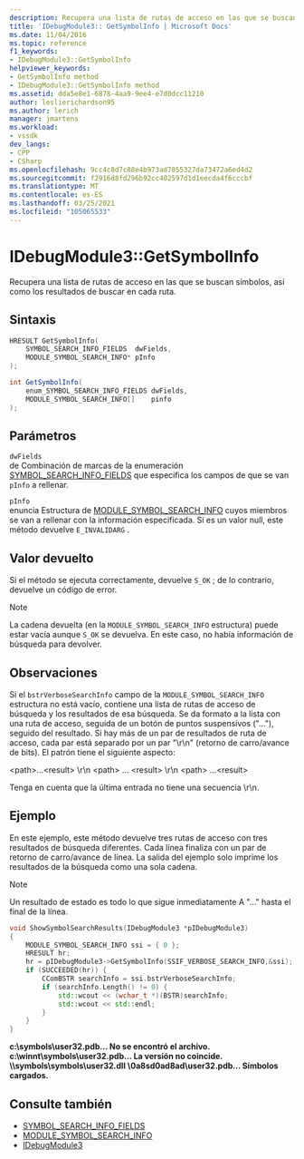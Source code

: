 ```yaml
---
description: Recupera una lista de rutas de acceso en las que se buscan símbolos, así como los resultados de buscar en cada ruta.
title: 'IDebugModule3:: GetSymbolInfo | Microsoft Docs'
ms.date: 11/04/2016
ms.topic: reference
f1_keywords:
- IDebugModule3::GetSymbolInfo
helpviewer_keywords:
- GetSymbolInfo method
- IDebugModule3::GetSymbolInfo method
ms.assetid: dda5e8e1-6878-4aa9-9ee4-e7d0dcc11210
author: leslierichardson95
ms.author: lerich
manager: jmartens
ms.workload:
- vssdk
dev_langs:
- CPP
- CSharp
ms.openlocfilehash: 9cc4c8d7c88e4b973ad7055327da73472a6ed4d2
ms.sourcegitcommit: f2916d8fd296b92cc402597d1d1eecda4f6cccbf
ms.translationtype: MT
ms.contentlocale: es-ES
ms.lasthandoff: 03/25/2021
ms.locfileid: "105065533"
---
```

# <a name="idebugmodule3getsymbolinfo"></a>IDebugModule3::GetSymbolInfo
Recupera una lista de rutas de acceso en las que se buscan símbolos, así como los resultados de buscar en cada ruta.

## <a name="syntax"></a>Sintaxis

```cpp
HRESULT GetSymbolInfo(
    SYMBOL_SEARCH_INFO_FIELDS  dwFields,
    MODULE_SYMBOL_SEARCH_INFO* pInfo
);
```

```csharp
int GetSymbolInfo(
    enum_SYMBOL_SEARCH_INFO_FIELDS dwFields,
    MODULE_SYMBOL_SEARCH_INFO[]    pinfo
);
```

## <a name="parameters"></a>Parámetros
`dwFields`\
de Combinación de marcas de la enumeración [SYMBOL_SEARCH_INFO_FIELDS](../../../extensibility/debugger/reference/symbol-search-info-fields.md) que especifica los campos de que se van `pInfo` a rellenar.

`pInfo`\
enuncia Estructura de [MODULE_SYMBOL_SEARCH_INFO](../../../extensibility/debugger/reference/module-symbol-search-info.md) cuyos miembros se van a rellenar con la información especificada. Si es un valor null, este método devuelve `E_INVALIDARG` .

## <a name="return-value"></a>Valor devuelto
Si el método se ejecuta correctamente, devuelve `S_OK` ; de lo contrario, devuelve un código de error.

> [!NOTE]
> La cadena devuelta (en la `MODULE_SYMBOL_SEARCH_INFO` estructura) puede estar vacía aunque `S_OK` se devuelva. En este caso, no había información de búsqueda para devolver.

## <a name="remarks"></a>Observaciones
Si el `bstrVerboseSearchInfo` campo de la `MODULE_SYMBOL_SEARCH_INFO` estructura no está vacío, contiene una lista de rutas de acceso de búsqueda y los resultados de esa búsqueda. Se da formato a la lista con una ruta de acceso, seguida de un botón de puntos suspensivos ("..."), seguido del resultado. Si hay más de un par de resultados de ruta de acceso, cada par está separado por un par "\r\n" (retorno de carro/avance de bits). El patrón tiene el siguiente aspecto:

\<path>...\<result> \r\n \<path> ... \<result> \r\n \<path> ...\<result>

Tenga en cuenta que la última entrada no tiene una secuencia \r\n.

## <a name="example"></a>Ejemplo
En este ejemplo, este método devuelve tres rutas de acceso con tres resultados de búsqueda diferentes. Cada línea finaliza con un par de retorno de carro/avance de línea. La salida del ejemplo solo imprime los resultados de la búsqueda como una sola cadena.

> [!NOTE]
> Un resultado de estado es todo lo que sigue inmediatamente A "..." hasta el final de la línea.

```cpp
void ShowSymbolSearchResults(IDebugModule3 *pIDebugModule3)
{
    MODULE_SYMBOL_SEARCH_INFO ssi = { 0 };
    HRESULT hr;
    hr = pIDebugModule3->GetSymbolInfo(SSIF_VERBOSE_SEARCH_INFO,&ssi);
    if (SUCCEEDED(hr)) {
        CComBSTR searchInfo = ssi.bstrVerboseSearchInfo;
        if (searchInfo.Length() != 0) {
            std::wcout << (wchar_t *)(BSTR)searchInfo;
            std::wcout << std::endl;
        }
    }
}
```

**c:\symbols\user32.pdb... No se encontró el archivo.** 
 **c:\winnt\symbols\user32.pdb... La versión no coincide.** 
 **\\\symbols\symbols\user32.dll \0a8sd0ad8ad\user32.pdb... Símbolos cargados.**

## <a name="see-also"></a>Consulte también

- [SYMBOL_SEARCH_INFO_FIELDS](../../../extensibility/debugger/reference/symbol-search-info-fields.md)
- [MODULE_SYMBOL_SEARCH_INFO](../../../extensibility/debugger/reference/module-symbol-search-info.md)
- [IDebugModule3](../../../extensibility/debugger/reference/idebugmodule3.md)
